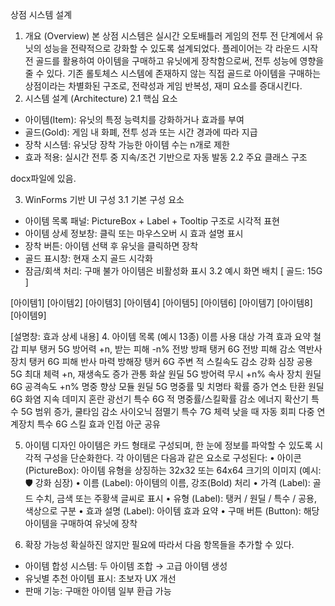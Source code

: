 상점 시스템 설계
1. 개요 (Overview)
본 상점 시스템은 실시간 오토배틀러 게임의 전투 전 단계에서 유닛의 성능을 전략적으로 강화할 수 있도록 설계되었다. 플레이어는 각 라운드 시작 전 골드를 활용하여 아이템을 구매하고 유닛에게 장착함으로써, 전투 성능에 영향을 줄 수 있다. 기존 롤토체스 시스템에 존재하지 않는 직접 골드로 아이템을 구매하는 상점이라는 차별화된 구조로, 전략성과 게임 반복성, 재미 요소를 증대시킨다.
2. 시스템 설계 (Architecture)
2.1 핵심 요소
- 아이템(Item): 유닛의 특정 능력치를 강화하거나 효과를 부여
- 골드(Gold): 게임 내 화폐, 전투 성과 또는 시간 경과에 따라 지급
- 장착 시스템: 유닛당 장착 가능한 아이템 수는 n개로 제한
- 효과 적용: 실시간 전투 중 지속/조건 기반으로 자동 발동
2.2 주요 클래스 구조

docx파일에 있음.

3. WinForms 기반 UI 구성
3.1 기본 구성 요소
- 아이템 목록 패널: PictureBox + Label + Tooltip 구조로 시각적 표현
- 아이템 상세 정보창: 클릭 또는 마우스오버 시 효과 설명 표시
- 장착 버튼: 아이템 선택 후 유닛을 클릭하면 장착
- 골드 표시창: 현재 소지 골드 시각화
- 잠금/회색 처리: 구매 불가 아이템은 비활성화 표시
3.2 예시 화면 배치
[ 골드: 15G ]

[아이템1] [아이템2] [아이템3]
[아이템4] [아이템5] [아이템6]
[아이템7] [아이템8] [아이템9]

[설명창: 효과 상세 내용]
4. 아이템 목록 (예시 13종)
이름	사용 대상	가격	효과 요약
철갑 피부	탱커	5G	방어력 +n, 받는 피해 -n%
전방 방패	탱커	6G	전방 피해 감소
역반사 장치	탱커	6G	피해 반사
마력 방해장	탱커	6G	주변 적 스킬속도 감소
강화 심장	공용	5G	최대 체력 +n, 재생속도 증가
관통 화살	원딜	5G	방어력 무시 +n%
속사 장치	원딜	6G	공격속도 +n%
명중 향상 모듈	원딜	5G	명중률 및 치명타 확률 증가
연소 탄환	원딜	6G	화염 지속 데미지
혼란 광선기	특수	6G	적 명중률/스킬확률 감소
에너지 확산기	특수	5G	범위 증가, 쿨타임 감소
사이오닉 점멸기	특수	7G	체력 낮을 때 자동 회피
다중 연계장치	특수	6G	스킬 효과 인접 아군 공유

5. 아이템 디자인
아이템은 카드 형태로 구성되며, 한 눈에 정보를 파악할 수 있도록 시각적 구성을 단순화한다. 각 아이템은 다음과 같은 요소로 구성된다:
• 아이콘 (PictureBox): 아이템 유형을 상징하는 32x32 또는 64x64 크기의 이미지
(예시: 🛡️ 강화 심장)
• 이름 (Label): 아이템의 이름, 강조(Bold) 처리
• 가격 (Label): 골드 수치, 금색 또는 주황색 글씨로 표시
• 유형 (Label): 탱커 / 원딜 / 특수 / 공용, 색상으로 구분
• 효과 설명 (Label): 아이템 효과 요약
• 구매 버튼 (Button): 해당 아이템을 구매하여 유닛에 장착

6. 확장 가능성
확실하진 않지만 필요에 따라서 다음 항목들을 추가할 수 있다.
- 아이템 합성 시스템: 두 아이템 조합 → 고급 아이템 생성
- 유닛별 추천 아이템 표시: 초보자 UX 개선
- 판매 기능: 구매한 아이템 일부 환급 가능

